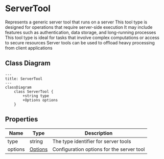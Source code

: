 # ServerTool

Represents a generic server tool that runs on a server
This tool type is designed for operations that require server-side execution
It may include features such as authentication, data storage, and long-running processes
This tool type is ideal for tasks that involve complex computations or access to secure resources
Server tools can be used to offload heavy processing from client applications

## Class Diagram

```mermaid
---
title: ServerTool
---
classDiagram
    class ServerTool {
        +string type
        +Options options
    }
```





## Properties

| Name | Type | Description |
| ---- | ---- | ----------- |
| type | string | The type identifier for server tools  |
| options | [Options](Options.md) | Configuration options for the server tool  |


